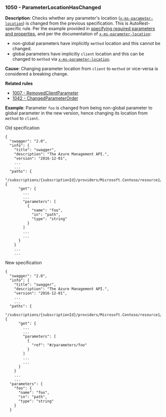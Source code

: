 ### 1050 - ParameterLocationHasChanged

**Description**: Checks whether any parameter's location ([`x-ms-parameter-location`]) is changed from the previous specification.
This is AutoRest-specific rule. Per the example provided in [specifying required parameters and properties],
and per the documentation of [`x-ms-parameter-location`]:

- non-global parameters have implicitly `method` location and this cannot be changed.
- global parameters have implicitly `client` location and this can be changed to `method` via [`x-ms-parameter-location`].

**Cause**: Changing parameter location from `client` to `method` or vice-versa is considered a breaking change.

**Related rules**

- [1007 - RemovedClientParameter](1007.md)
- [1042 - ChangedParameterOrder](1042.md)

**Example**: Parameter `foo` is changed from being non-global parameter to global parameter in the new version,
hence changing its location from `method` to `client`.

Old specification
```json5
{
  "swagger": "2.0",
  "info": {
    "title": "swagger",
    "description": "The Azure Management API.",
    "version": "2016-12-01",
    ...
    ...
  "paths": {
    "/subscriptions/{subscriptionId}/providers/Microsoft.Contoso/resource1/{a}": {
      "get": {
        ...
        ...
        "parameters": [
          {
            "name": "foo",
            "in": "path",
            "type": "string"
          }
        ]
        ...
        ...
      }
    }
    ...
    ...  
```

New specification
```json5
{
  "swagger": "2.0",
  "info": {
    "title": "swagger",
    "description": "The Azure Management API.",
    "version": "2016-12-01",
    ...
    ...
  "paths": {
    "/subscriptions/{subscriptionId}/providers/Microsoft.Contoso/resource1/{a}": {
      "get": {
        ...
        ...
        "parameters": [
          {
            "ref": "#/parameters/foo"
          }
        ]
        ...
        ...
      }
    }
    ...
    ...
  "parameters": {
    "foo": {
      "name": "foo",
      "in": "path",
      "type": "string"
    }
  }
```

[`x-ms-parameter-location`]: https://github.com/Azure/autorest/blob/765bc784b0cad173d47f931a04724936a6948b4c/docs/extensions/readme.md#x-ms-parameter-location
[specifying required parameters and properties]: https://github.com/Azure/autorest/blob/765bc784b0cad173d47f931a04724936a6948b4c/docs/generate/how-autorest-generates-code-from-openapi.md#specifying-required-parameters-and-properties
